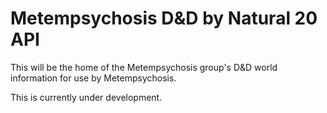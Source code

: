 # Metempsychosis D&D by Natural 20 API

This will be the home of the Metempsychosis group's D&D world information for use by Metempsychosis.

This is currently under development.